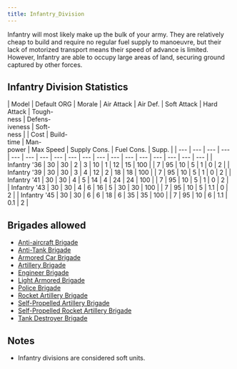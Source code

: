 ```yaml
---
title: Infantry_Division
---
```

 Infantry will most likely make up the bulk of your army. They are relatively cheap to build and require no regular fuel supply to manoeuvre, but their lack of motorized transport means their speed of advance is limited. However, Infantry are able to occupy large areas of land, securing ground captured by other forces.

Infantry Division Statistics
----------------------------

| Model | Default ORG | Morale | Air Attack | Air Def. | Soft Attack | Hard Attack | Tough-  
ness | Defens-  
iveness | Soft-  
ness |  | Cost | Build-  
time | Man-  
power | Max Speed | Supply Cons. | Fuel Cons. | Supp. |
| --- | --- | --- | --- | --- | --- | --- | --- | --- | --- | --- | --- | --- | --- | --- | --- | --- | --- |
| Infantry '36 | 30 | 30 | 2 | 3 | 10 | 1 | 12 | 15 | 100 |  | 7 | 95 | 10 | 5 | 1 | 0 | 2 |
| Infantry '39 | 30 | 30 | 3 | 4 | 12 | 2 | 18 | 18 | 100 |  | 7 | 95 | 10 | 5 | 1 | 0 | 2 |
| Infantry '41 | 30 | 30 | 4 | 5 | 14 | 4 | 24 | 24 | 100 |  | 7 | 95 | 10 | 5 | 1 | 0 | 2 |
| Infantry '43 | 30 | 30 | 4 | 6 | 16 | 5 | 30 | 30 | 100 |  | 7 | 95 | 10 | 5 | 1.1 | 0 | 2 |
| Infantry '45 | 30 | 30 | 6 | 6 | 18 | 6 | 35 | 35 | 100 |  | 7 | 95 | 10 | 6 | 1.1 | 0.1 | 2 |

Brigades allowed
----------------

*   [Anti-aircraft Brigade](/wiki/Anti-aircraft_Brigade "Anti-aircraft Brigade")
*   [Anti-Tank Brigade](/wiki/Anti-Tank_Brigade "Anti-Tank Brigade")
*   [Armored Car Brigade](/wiki/Armored_Car_Brigade "Armored Car Brigade")
*   [Artillery Brigade](/wiki/Artillery_Brigade "Artillery Brigade")
*   [Engineer Brigade](/wiki/Engineer_Brigade "Engineer Brigade")
*   [Light Armored Brigade](/wiki/Light_Armored_Brigade "Light Armored Brigade")
*   [Police Brigade](/wiki/Police_Brigade "Police Brigade")
*   [Rocket Artillery Brigade](/wiki/Rocket_Artillery_Brigade "Rocket Artillery Brigade")
*   [Self-Propelled Artillery Brigade](/wiki/Self-Propelled_Artillery_Brigade "Self-Propelled Artillery Brigade")
*   [Self-Propelled Rocket Artillery Brigade](/wiki/Self-Propelled_Rocket_Artillery_Brigade "Self-Propelled Rocket Artillery Brigade")
*   [Tank Destroyer Brigade](/wiki/Tank_Destroyer_Brigade "Tank Destroyer Brigade")

Notes
-----

*   Infantry divisions are considered soft units.